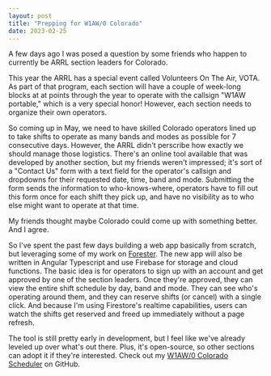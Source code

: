 ```yaml
---
layout: post
title: "Prepping for W1AW/0 Colorado"
date: 2023-02-25
---
```


A few days ago I was posed a question by some friends who happen to currently be ARRL section
leaders for Colorado.

This year the ARRL has a special event called Volunteers On The Air, VOTA. As part of that program,
each section will have a couple of week-long blocks at at points through the year to operate with
the callsign "W1AW portable," which is a very special honor! However, each section needs to organize
their own operators.

So coming up in May, we need to have skilled Colorado operators lined up to take shifts to operate
as many bands and modes as possible for 7 consecutive days. However, the ARRL didn't perscribe how
exactly we should manage those logistics. There's an online tool available that was developed by
another section, but my friends weren't impressed; it's sort of a "Contact Us" form with a text
field for the operator's callsign and dropdowns for their requested date, time, band and mode.
Submitting the form sends the information to who-knows-where, operators have to fill out this form
once for each shift they pick up, and have no visibility as to who else might want to operate at
that time.

My friends thought maybe Colorado could come up with something better. And I agree.

So I've spent the past few days building a web app basically from scratch, but leveraging some of my
work on [Forester](https://github.com/k0swe/forester). The new app will also be written in Angular
Typescript and use Firebase for storage and cloud functions. The basic idea is for operators to sign
up with an account and get approved by one of the section leaders. Once they're approved, they can
view the entire shift schedule by day, band and mode. They can see who's operating around them, and
they can reserve shifts (or cancel) with a single click. And because I'm using Firestore's realtime
capabilities, users can watch the shifts get reserved and freed up immediately without a page
refresh.

The tool is still pretty early in development, but I feel like we've already leveled up over what's
out there. Plus, it's open-source, so other sections can adopt it if they're interested. Check out
my [W1AW/0 Colorado Scheduler](https://github.com/k0swe/w1aw-schedule) on GitHub.
